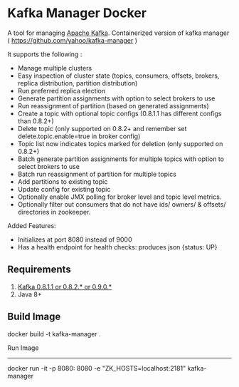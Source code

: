 Kafka Manager Docker
=============

A tool for managing [Apache Kafka](http://kafka.apache.org). Containerized version of kafka manager ( https://github.com/yahoo/kafka-manager )

It supports the following :

 - Manage multiple clusters
 - Easy inspection of cluster state (topics, consumers, offsets, brokers, replica distribution, partition distribution)
 - Run preferred replica election
 - Generate partition assignments with option to select brokers to use
 - Run reassignment of partition (based on generated assignments)
 - Create a topic with optional topic configs (0.8.1.1 has different configs than 0.8.2+)
 - Delete topic (only supported on 0.8.2+ and remember set delete.topic.enable=true in broker config)
 - Topic list now indicates topics marked for deletion (only supported on 0.8.2+)
 - Batch generate partition assignments for multiple topics with option to select brokers to use
 - Batch run reassignment of partition for multiple topics
 - Add partitions to existing topic
 - Update config for existing topic
 - Optionally enable JMX polling for broker level and topic level metrics.
 - Optionally filter out consumers that do not have ids/ owners/ & offsets/ directories in zookeeper.

Added Features:

- Initializes at port 8080 instead of 9000
- Has a health endpoint for health checks:  produces json {status: UP}

Requirements
------------

1. [Kafka 0.8.1.1 or 0.8.2.* or 0.9.0.*](http://kafka.apache.org/downloads.html)
2. Java 8+

Build Image
-------------

docker build -t kafka-manager .


Run Image
______________

docker run -it -p 8080: 8080 -e "ZK_HOSTS=localhost:2181" kafka-manager
